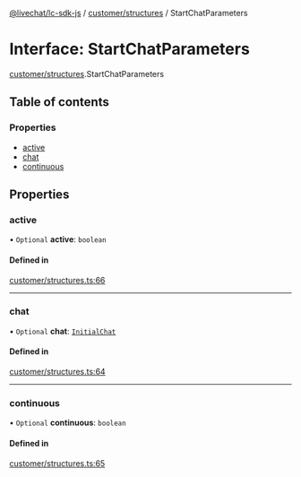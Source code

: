 [@livechat/lc-sdk-js](../README.md) / [customer/structures](../modules/customer_structures.md) / StartChatParameters

# Interface: StartChatParameters

[customer/structures](../modules/customer_structures.md).StartChatParameters

## Table of contents

### Properties

- [active](customer_structures.StartChatParameters.md#active)
- [chat](customer_structures.StartChatParameters.md#chat)
- [continuous](customer_structures.StartChatParameters.md#continuous)

## Properties

### active

• `Optional` **active**: `boolean`

#### Defined in

[customer/structures.ts:66](https://github.com/livechat/lc-sdk-js/blob/4da1eb6/src/customer/structures.ts#L66)

___

### chat

• `Optional` **chat**: [`InitialChat`](objects.InitialChat.md)

#### Defined in

[customer/structures.ts:64](https://github.com/livechat/lc-sdk-js/blob/4da1eb6/src/customer/structures.ts#L64)

___

### continuous

• `Optional` **continuous**: `boolean`

#### Defined in

[customer/structures.ts:65](https://github.com/livechat/lc-sdk-js/blob/4da1eb6/src/customer/structures.ts#L65)
